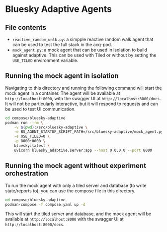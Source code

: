 # Bluesky Adaptive Agents

## File contents

- `reactive_random_walk.py`: a simpple reactive random walk agent that can be used to test the full stack in the acq-pod.
- `mock_agent.py`: a mock agent that can be used in isolation to build against adaptive. This can be used with Tiled or without by setting the `USE_TILED` environment variable.

## Running the mock agent in isolation

Navigating to this directory and running the following command will start the mock agent in a container.
The agent will be available at `http://localhost:8000`, with the swagger UI at `http://localhost:8000/docs`.
It will not be particularly interactive, but it will respond to requests and can be used to test UI communication.

```bash
cd compose/bluesky-adaptive
podman run --rm \
    -v $(pwd):/src/bluesky-adaptive \
    -e BS_AGENT_STARTUP_SCRIPT_PATH=/src/bluesky-adaptive/mock_agent.py \
    -e USE_TILED=0 \
    -p 8000:8000 \
    bluesky:latest \
    uvicorn bluesky_adaptive.server:app --host 0.0.0.0 --port 8000
```

## Running the mock agent without experiment orchestration

To run the mock agent with only a tiled server and database (to write state/reports to), you can use the compose file in this directory.

```bash
cd compose/bluesky-adaptive
podman-compose -f compose.yaml up -d
```

This will start the tiled server and database, and the mock agent will be available at `http://localhost:8000` with the swagger UI at `http://localhost:8000/docs`.
